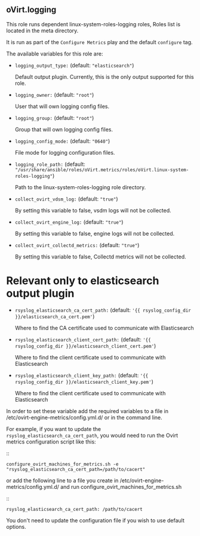 ## oVirt.logging

This role runs dependent linux-system-roles-logging roles, Roles list is located in the meta directory.

It is run as part of the `Configure Metrics` play and the default `configure` tag.

The available variables for this role are:

- `logging_output_type:` (default: `"elasticsearch"`)

  Default output plugin. Currently, this is the only output supported for this role.

- `logging_owner:` (default: `"root"`)

  User that will own logging config files.

- `logging_group:` (default: `"root"`)

  Group that will own logging config files.

- `logging_config_mode:` (default: `"0640"`)

  File mode for logging configuration files.

- `logging_role_path:` (default: `"/usr/share/ansible/roles/oVirt.metrics/roles/oVirt.linux-system-roles-logging"`)

  Path to the linux-system-roles-logging role directory.

- `collect_ovirt_vdsm_log:` (default: `"true"`)

  By setting this variable to false, vsdm logs will not be collected.

- `collect_ovirt_engine_log:` (default: `"true"`)

  By setting this variable to false, engine logs will not be collected.

- `collect_ovirt_collectd_metrics:` (default: `"true"`)

  By setting this variable to false, Collectd metrics will not be collected.


# Relevant only to elasticsearch output plugin

- `rsyslog_elasticsearch_ca_cert_path:` (default: `'{{ rsyslog_config_dir }}/elasticsearch_ca_cert.pem'`)

  Where to find the CA certificate used to communicate with Elasticsearch

- `rsyslog_elasticsearch_client_cert_path:` (default: `'{{ rsyslog_config_dir }}/elasticsearch_client_cert.pem'`)

  Where to find the client certificate used to communicate with Elasticsearch

- `rsyslog_elasticsearch_client_key_path:` (default: `'{{ rsyslog_config_dir }}/elasticsearch_client_key.pem'`)

  Where to find the client certificate used to communicate with Elasticsearch


In order to set these variable add the required variables to a file in
/etc/ovirt-engine-metrics/config.yml.d/ or in the command line.

For example, if you want to update the `rsyslog_elasticsearch_ca_cert_path`,
you would need to run the Ovirt metrics configuration script like this:

::


    configure_ovirt_machines_for_metrics.sh -e "rsyslog_elasticsearch_ca_cert_path=/path/to/cacert"


or add the following line to a file you create in /etc/ovirt-engine-metrics/config.yml.d/
and run configure_ovirt_machines_for_metrics.sh

::

    rsyslog_elasticsearch_ca_cert_path: /path/to/cacert

You don't need to update the configuration file if you wish to use default options.
